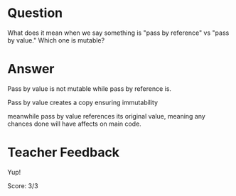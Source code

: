 # Question

What does it mean when we say something is "pass by reference" vs "pass by value." Which one is mutable?

# Answer

Pass by value is not mutable while pass by reference is.

Pass by value creates a copy ensuring immutability

meanwhile pass by value references its original value, meaning any chances done will have affects on main code.

# Teacher Feedback

Yup!

Score: 3/3